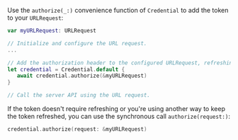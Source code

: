 Use the `authorize(_:)` convenience function of `Credential` to add the token to your `URLRequest`:

```swift
var myURLRequest: URLRequest

// Initialize and configure the URL request.
...

// Add the authorization header to the configured URLRequest, refreshing the token if necessary.
let credential = Credential.default {
   await credential.authorize(&myURLRequest)
}

// Call the server API using the URL request.
```

If the token doesn't require refreshing or you're using another way to keep the token refreshed, you can use the synchronous call `authorize(request:)`:

```swift
credential.authorize(request: &myURLRequest)
```
